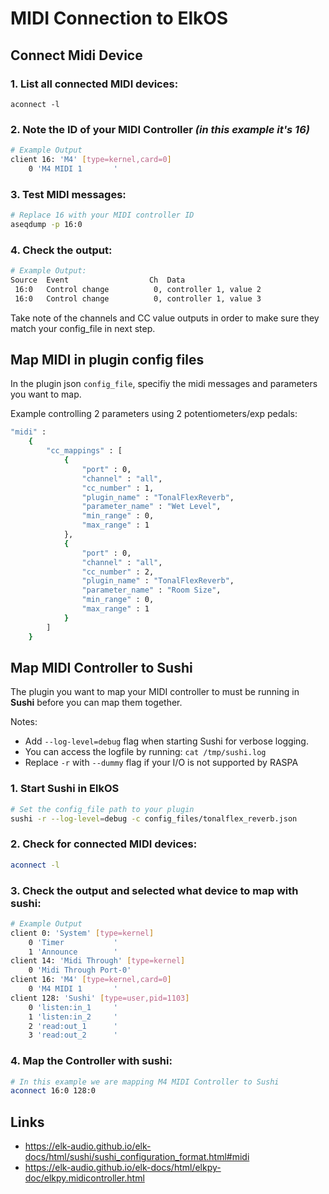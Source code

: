# MIDI Connection to ElkOS

## Connect Midi Device

### 1. List all connected MIDI devices:

```shell
aconnect -l
```

### 2. Note the ID of your MIDI Controller _(in this example it's 16)_

```sh
# Example Output
client 16: 'M4' [type=kernel,card=0]
    0 'M4 MIDI 1       '
```

### 3. Test MIDI messages:

```sh
# Replace 16 with your MIDI controller ID
aseqdump -p 16:0
```

### 4. Check the output:

```sh
# Example Output:
Source  Event                  Ch  Data
 16:0   Control change          0, controller 1, value 2
 16:0   Control change          0, controller 1, value 3
```

Take note of the channels and CC value outputs in order to make sure they match your config_file in next step.

## Map MIDI in plugin config files

In the plugin json `config_file`, specifiy the midi messages and parameters you want to map.

Example controlling 2 parameters using 2 potentiometers/exp pedals:

```sh
"midi" :
    {
        "cc_mappings" : [
            {
                "port" : 0,
                "channel" : "all",
                "cc_number" : 1,
                "plugin_name" : "TonalFlexReverb",
                "parameter_name" : "Wet Level",
                "min_range" : 0,
                "max_range" : 1
            },
            {
                "port" : 0,
                "channel" : "all",
                "cc_number" : 2,
                "plugin_name" : "TonalFlexReverb",
                "parameter_name" : "Room Size",
                "min_range" : 0,
                "max_range" : 1
            }
        ]
    }
```

## Map MIDI Controller to Sushi

The plugin you want to map your MIDI controller to must be running in **Sushi** before you can map them together.

Notes:

- Add `--log-level=debug` flag when starting Sushi for verbose logging.
- You can access the logfile by running: `cat /tmp/sushi.log`
- Replace `-r` with `--dummy` flag if your I/O is not supported by RASPA

### 1. Start **Sushi** in ElkOS

```sh
# Set the config_file path to your plugin
sushi -r --log-level=debug -c config_files/tonalflex_reverb.json
```

### 2. Check for connected MIDI devices:

```sh
aconnect -l
```

### 3. Check the output and selected what device to map with sushi:

```sh
# Example Output
client 0: 'System' [type=kernel]
    0 'Timer           '
    1 'Announce        '
client 14: 'Midi Through' [type=kernel]
    0 'Midi Through Port-0'
client 16: 'M4' [type=kernel,card=0]
    0 'M4 MIDI 1       '
client 128: 'Sushi' [type=user,pid=1103]
    0 'listen:in_1     '
    1 'listen:in_2     '
    2 'read:out_1      '
    3 'read:out_2      '
```

### 4. Map the Controller with sushi:

```sh
# In this example we are mapping M4 MIDI Controller to Sushi
aconnect 16:0 128:0
```

## Links

- https://elk-audio.github.io/elk-docs/html/sushi/sushi_configuration_format.html#midi
- https://elk-audio.github.io/elk-docs/html/elkpy-doc/elkpy.midicontroller.html

